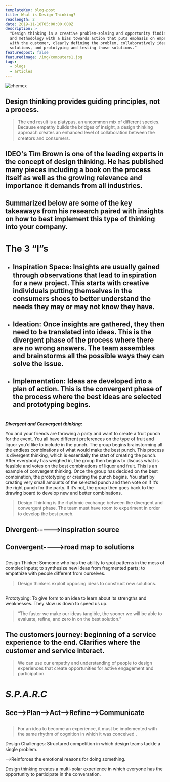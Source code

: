 ```yaml
---
templateKey: blog-post
title: What is Design-Thinking?
readlength: 2
date: 2019-11-10T05:00:00.000Z
description: >
  "Design thinking is a creative problem-solving and opportunity finding mindset
  and methodology with a bias towards action that puts emphasis on empathizing
  with the customer, clearly defining the problem, collaboratively ideating
  solutions, and prototyping and testing those solutions.”
featuredpost: false
featuredimage: /img/computers1.jpg
tags:
  - blogs
  - articles
---
```

![chemex](/img/computers1.jpg)

## Design thinking provides guiding principles, not a process.

> The end result is a platypus, an uncommon mix of different species. Because empathy builds the bridges of insight, a design thinking approach creates an enhanced level of collaboration between the creators and consumers. 

## IDEO's Tim Brown is one of the leading experts in the concept of design thinking. He has published many pieces including a book on the process itself as well as the growing relevance and importance it demands from all industries. 

## Summarized below are some of the key takeaways from his research paired with insights on how to best implement this type of thinking into your company.

# **The 3 “I”s**

* ## Inspiration Space: Insights are usually gained through observations that lead to inspiration for a new project. This starts with creative individuals putting themselves in the consumers shoes to better understand the needs they may or may not know they have.
* ## Ideation: Once insights are gathered, they then need to be translated into ideas. This is the divergent phase of the process where there are no wrong answers. The team assembles and brainstorms all the possible ways they can solve the issue.
* ## Implementation: Ideas are developed into a plan of action. This is the convergent phase of the process where the best ideas are selected and prototyping begins.

# 

**_Divergent and Convergent thinking:_**

You and your friends are throwing a party and want to create a fruit punch for the event. You all have different preferences on the type of fruit and liquor you’d like to include in the punch. The group begins brainstorming all the endless combinations of what would make the best punch. This process is divergent thinking, which is essentially the start of creating the punch. After everybody has weighed in, the group then begins to discuss what is feasible and votes on the best combinations of liquor and fruit. This is an example of convergent thinking. Once the group has decided on the best combination, the prototyping or creating the punch begins. You start by creating very small amounts of the selected punch and then vote on if it’s the right punch for the party. If it’s not, the group then goes back to the drawing board to develop new and better combinations.  

> Design Thinking is the rhythmic exchange between the divergent and convergent phase. The team must have room to experiment in order to develop the best punch. 

## Divergent----->inspiration source

## Convergent---->road map to solutions

## 

Design Thinker: Someone who has the ability to spot patterns in the mess of complex inputs; to synthesize new ideas from fragmented parts; to empathize with people different from ourselves. 

> Design thinkers exploit opposing ideas to construct new solutions. 

## 

Prototyping: To give form to an idea to learn about its strengths and weaknesses. They slow us down to speed us up. 

> “The faster we make our ideas tangible, the sooner we will be able to evaluate, refine, and zero in on the best solution.”

## The customers journey: beginning of a service experience to the end. Clarifies where the customer and service interact.

> We can use our empathy and understanding of people to design experiences that create opportunities for active engagement and participation.

# **_S.P.A.R.C_**

## See-->Plan-->Act-->Refine-->Communicate

## 

> For an idea to become an experience, it must be implemented with the same rhythm of cognition in which it was conceived
> .

Design Challenges: Structured competition in which design teams tackle a single problem. 

\-->Reinforces the emotional reasons for doing something.

Design thinking creates a multi-polar experience in which everyone has the opportunity to participate in the conversation.

